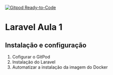 [![Gitpod Ready-to-Code](https://res-1.cloudinary.com/crunchbase-production/image/upload/c_lpad,h_120,w_120,f_auto,b_white,q_auto:eco/ixtey7e7yyipdqysjgvr)](https://gitpod.io/#https://github.com/Parisotto/laravel) 

# Laravel Aula 1
## Instalação e configuração
1. Cofigurar o GitPod
2. Instalação do Laravel
3. Automatizar a instalação da imagem do Docker
